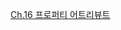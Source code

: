 [Ch.16 프로퍼티 어트리뷰트](https://literate-close-819.notion.site/16-da285519f03f49b1b31b38a653cde74c?pvs=4)
